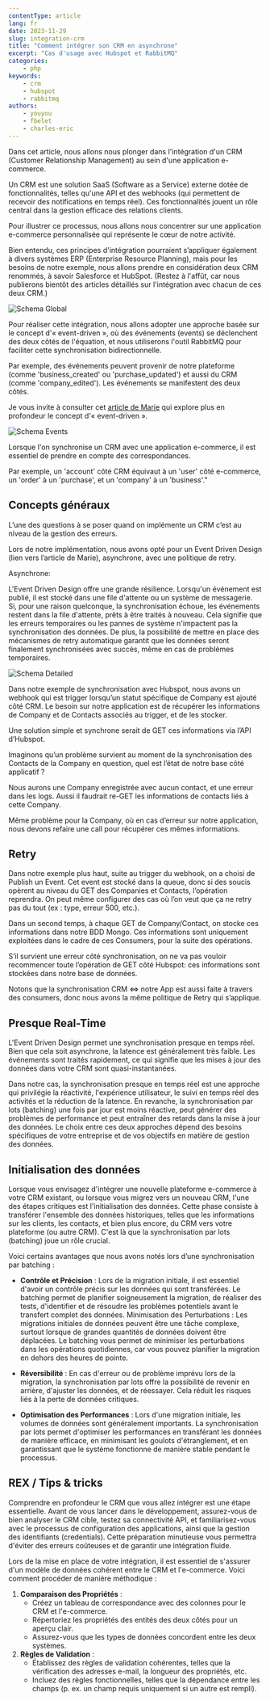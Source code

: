 ```yaml
---
contentType: article
lang: fr
date: 2023-11-29
slug: integration-crm
title: "Comment intégrer son CRM en asynchrone"
excerpt: "Cas d'usage avec Hubspot et RabbitMQ"
categories:
    - php
keywords:
    - crm
    - hubspot
    - rabbitmq
authors:
    - youyou
    - fbelet
    - charles-eric
---
```

Dans cet article, nous allons nous plonger dans l'intégration d'un CRM (Customer Relationship Management)
au sein d'une application e-commerce.

Un CRM est une solution SaaS (Software as a Service) externe dotée de fonctionnalités,
telles qu'une API et des webhooks (qui permettent de recevoir des notifications en temps réel).
Ces fonctionnalités jouent un rôle central dans la gestion efficace des relations clients.

Pour illustrer ce processus, nous allons nous concentrer sur une application e-commerce personnalisée
qui représente le cœur de notre activité.

Bien entendu, ces principes d'intégration pourraient s’appliquer également à divers systèmes ERP
(Enterprise Resource Planning), mais pour les besoins de notre exemple, nous allons prendre en considération
deux CRM renommés, à savoir Salesforce et HubSpot. (Restez à l'affût, car nous publierons bientôt des
articles détaillés sur l'intégration avec chacun de ces deux CRM.)

![Schema Global]({BASE_URL}/imgs/articles/2023-11-29-integration-crm/integration-crm-schema-global.png)

Pour réaliser cette intégration, nous allons adopter une approche basée sur le concept d'« event-driven »,
où des événements (events) se déclenchent des deux côtés de l'équation,
et nous utiliserons l'outil RabbitMQ pour faciliter cette synchronisation bidirectionnelle.

Par exemple, des événements peuvent provenir de notre plateforme
(comme 'business_created' ou 'purchase_updated') et aussi du CRM (comme 'company_edited').
Les événements se manifestent des deux côtés.

Je vous invite à consulter cet [article de Marie](https://blog.eleven-labs.com/fr/event-driven-architecture-examples/) qui explore plus en profondeur
le concept d'« event-driven ».

![Schema Events]({BASE_URL}/imgs/articles/2023-11-29-integration-crm/integration-crm-schema-rabbit.png)

Lorsque l'on synchronise un CRM avec une application e-commerce,
il est essentiel de prendre en compte des correspondances.

Par exemple, un 'account' côté CRM équivaut à un 'user' côté e-commerce,
un 'order' à un 'purchase', et un 'company' à un 'business'."

## Concepts généraux

L’une des questions à se poser quand on implémente un CRM c’est au niveau de la gestion des erreurs.

Lors de notre implémentation, nous avons opté pour un Event Driven Design (lien vers l’article de Marie), asynchrone, avec une politique de retry.

Asynchrone:

L'Event Driven Design offre une grande résilience.
Lorsqu'un événement est publié, il est stocké dans une file d'attente ou un système de messagerie.
Si, pour une raison quelconque, la synchronisation échoue, les événements restent dans la file d'attente, prêts à être traités à nouveau.
Cela signifie que les erreurs temporaires ou les pannes de système n'impactent pas la synchronisation des données.
De plus, la possibilité de mettre en place des mécanismes de retry automatique garantit que les données seront finalement synchronisées avec succès,
même en cas de problèmes temporaires.

![Schema Detailed]({BASE_URL}/imgs/articles/2023-11-29-integration-crm/integration-crm-schema-detailled.png)

Dans notre exemple de synchronisation avec Hubspot, nous avons un webhook qui est trigger lorsqu’un statut spécifique de Company est ajouté côté CRM.
Le besoin sur notre application est de récupérer les informations de Company et de Contacts associés au trigger, et de les stocker.

Une solution simple et synchrone serait de GET ces informations via l’API d’Hubspot.

Imaginons qu’un problème survient au moment de la synchronisation des Contacts de la Company en question, quel est l’état de notre base côté applicatif ?

Nous aurons une Company enregistrée avec aucun contact, et une erreur dans les logs.
Aussi il faudrait re-GET les informations de contacts liés à cette Company.

Même problème pour la Company, où en cas d’erreur sur notre application, nous devons refaire une call pour récupérer ces mêmes informations.

## Retry

Dans notre exemple plus haut, suite au trigger du webhook, on a choisi de Publish un Event.
Cet event est stocké dans la queue, donc si des soucis opèrent au niveau du GET des Companies et Contacts,
l’opération reprendra. On peut même configurer des cas où l’on veut que ça ne retry pas du tout
(ex : type, erreur 500, etc.).

Dans un second temps, à chaque GET de Company/Contact, on stocke ces informations dans notre BDD Mongo.
Ces informations sont uniquement exploitées dans le cadre de ces Consumers,
pour la suite des opérations.

S’il survient une erreur côté synchronisation, on ne va pas vouloir recommencer toute l’opération de GET côté Hubspot:
ces informations sont stockées dans notre base de données.

Notons que la synchronisation CRM ⇔ notre App est aussi faite à travers des consumers,
donc nous avons la même politique de Retry qui s’applique.

## Presque Real-Time

L'Event Driven Design permet une synchronisation presque en temps réel.
Bien que cela soit asynchrone, la latence est généralement très faible.
Les événements sont traités rapidement, ce qui signifie que les mises à jour des données
dans votre CRM sont quasi-instantanées.

Dans notre cas, la synchronisation presque en temps réel est une approche qui privilégie
la réactivité, l'expérience utilisateur, le suivi en temps réel des activités et la
réduction de la latence. En revanche, la synchronisation par lots (batching)
une fois par jour est moins réactive, peut générer des problèmes de performance et peut
entraîner des retards dans la mise à jour des données.
Le choix entre ces deux approches dépend des besoins spécifiques de votre entreprise
et de vos objectifs en matière de gestion des données.

## Initialisation des données

Lorsque vous envisagez d'intégrer une nouvelle plateforme e-commerce à votre CRM existant,
ou lorsque vous migrez vers un nouveau CRM, l'une des étapes critiques est l'initialisation
des données.
Cette phase consiste à transférer l'ensemble des données historiques,
telles que les informations sur les clients, les contacts, et bien plus encore,
du CRM vers votre plateforme (ou autre CRM).
C'est là que la synchronisation par lots (batching) joue un rôle crucial.

Voici certains avantages que nous avons notés lors d’une synchronisation par batching :

- **Contrôle et Précision** : Lors de la migration initiale, il est essentiel d'avoir un contrôle
précis sur les données qui sont transférées.
Le batching permet de planifier soigneusement la migration, de réaliser des tests,
d'identifier et de résoudre les problèmes potentiels avant le transfert complet des données.
  Minimisation des Perturbations : Les migrations initiales de données peuvent être une tâche complexe, surtout lorsque de grandes quantités de données doivent être déplacées. Le batching vous permet de minimiser les perturbations dans les opérations quotidiennes, car vous pouvez planifier la migration en dehors des heures de pointe.

- **Réversibilité** : En cas d'erreur ou de problème imprévu lors de la migration, la synchronisation par lots offre la possibilité de revenir
en arrière, d'ajuster les données, et de réessayer.
Cela réduit les risques liés à la perte de données critiques.

- **Optimisation des Performances** : Lors d'une migration initiale,
les volumes de données sont généralement importants.
La synchronisation par lots permet d'optimiser les performances en transférant les données
de manière efficace, en minimisant les goulots d'étranglement,
et en garantissant que le système fonctionne de manière stable pendant le processus.

## REX / Tips & tricks

Comprendre en profondeur le CRM que vous allez intégrer est une étape essentielle.
Avant de vous lancer dans le développement, assurez-vous de bien analyser le CRM cible,
testez sa connectivité API, et familiarisez-vous avec le processus de configuration des
applications, ainsi que la gestion des identifiants (credentials).
Cette préparation minutieuse vous permettra d'éviter des erreurs coûteuses et de garantir
une intégration fluide.

Lors de la mise en place de votre intégration, il est essentiel de s'assurer d'un modèle de données cohérent entre le CRM et l'e-commerce. Voici comment procéder de manière méthodique :
1. **Comparaison des Propriétés** :
   - Créez un tableau de correspondance avec des colonnes pour le CRM et l'e-commerce.
   - Répertoriez les propriétés des entités des deux côtés pour un aperçu clair.
   - Assurez-vous que les types de données concordent entre les deux systèmes.
2. **Règles de Validation** :
   - Établissez des règles de validation cohérentes, telles que la vérification des adresses e-mail, la longueur des propriétés, etc.
   - Incluez des règles fonctionnelles, telles que la dépendance entre les champs (p. ex. un champ requis uniquement si un autre est rempli).
